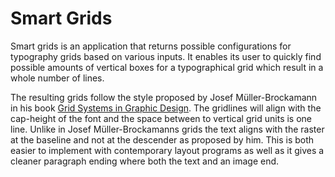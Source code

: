Smart Grids
===========
Smart grids is an application that returns possible configurations for typography grids based on various inputs.
It enables its user to quickly find possible amounts of vertical boxes for a typographical grid which result in a whole number of lines.

The resulting grids follow the style proposed by Josef Müller-Brockamann in his book [Grid Systems in Graphic Design](https://books.google.de/books/about/Grid_Systems_in_Graphic_Design_a_Visual.html?id=YOgtwAEACAAJ&redir_esc=y). The gridlines will align with the cap-height of the font and the space between to vertical grid units is one line. Unlike in Josef Müller-Brockamanns grids the text aligns with the raster at the baseline and not at the descender as proposed by him. This is both easier to implement with contemporary layout programs as well as it gives a cleaner paragraph ending where both the text and an image end.